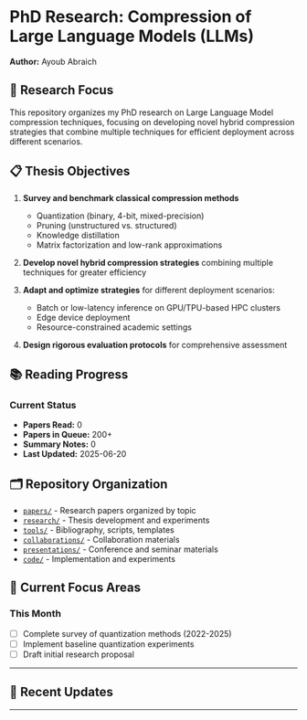 # PhD Research: Compression of Large Language Models (LLMs)

**Author:** Ayoub Abraich  

## 🎯 Research Focus

This repository organizes my PhD research on Large Language Model compression techniques, focusing on developing novel hybrid compression strategies that combine multiple techniques for efficient deployment across different scenarios.

## 📋 Thesis Objectives

1. **Survey and benchmark classical compression methods**
   - Quantization (binary, 4-bit, mixed-precision)
   - Pruning (unstructured vs. structured)
   - Knowledge distillation
   - Matrix factorization and low-rank approximations

2. **Develop novel hybrid compression strategies** combining multiple techniques for greater efficiency

3. **Adapt and optimize strategies** for different deployment scenarios:
   - Batch or low-latency inference on GPU/TPU-based HPC clusters
   - Edge device deployment
   - Resource-constrained academic settings

4. **Design rigorous evaluation protocols** for comprehensive assessment

## 📚 Reading Progress

### Current Status
- **Papers Read:** 0
- **Papers in Queue:** 200+
- **Summary Notes:** 0
- **Last Updated:** 2025-06-20

## 🗂️ Repository Organization

- [`papers/`](papers/) - Research papers organized by topic
- [`research/`](research/) - Thesis development and experiments
- [`tools/`](tools/) - Bibliography, scripts, templates
- [`collaborations/`](collaborations/) - Collaboration materials
- [`presentations/`](presentations/) - Conference and seminar materials
- [`code/`](code/) - Implementation and experiments

## 🎯 Current Focus Areas

### This Month
- [ ] Complete survey of quantization methods (2022-2025)
- [ ] Implement baseline quantization experiments
- [ ] Draft initial research proposal

---

## 📝 Recent Updates


---
